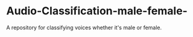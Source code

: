 # Audio-Classification-male-female-
A repository for classifying voices whether it's male or female.

